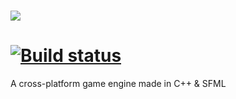 # ![](https://i.imgur.com/1D6nHJb.png)
# [![Build status](https://ci.appveyor.com/api/projects/status/huhcd5adgn0bqv0u?svg=true)](https://ci.appveyor.com/project/Ray1235/architectengine)


A cross-platform game engine made in C++ & SFML
